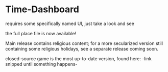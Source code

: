 # Time-Dashboard
requires some specifically named UI, just take a look and see

the full place file is now available!

Main release contains religious content; for a more secularized version still containing some religious holidays, see a separate release coming soon.

closed-source game is the most up-to-date version, found here: -link snipped until something happens-
